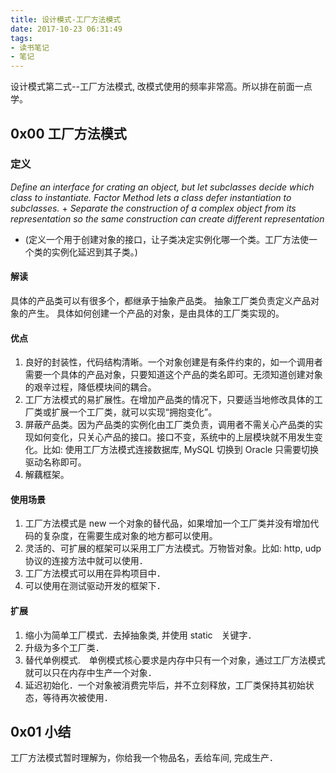 ```yaml
---
title: 设计模式-工厂方法模式
date: 2017-10-23 06:31:49
tags:
- 读书笔记
- 笔记
---
```


设计模式第二式--工厂方法模式, 改模式使用的频率非常高。所以排在前面一点学。

##  0x00 工厂方法模式

### 定义
  *Define an interface for crating an object, but let subclasses decide which class to instantiate. Factor Method lets a class defer instantiation to subclasses.* 		 + *Separate the construction of a complex object from its representation so the same construction can create different representation* 
 - (定义一个用于创建对象的接口，让子类决定实例化哪一个类。工厂方法使一个类的实例化延迟到其子类。)

<!--more-->

#### 解读
具体的产品类可以有很多个，都继承于抽象产品类。
抽象工厂类负责定义产品对象的产生。
具体如何创建一个产品的对象，是由具体的工厂类实现的。

#### 优点
1. 良好的封装性，代码结构清晰。一个对象创建是有条件约束的，如一个调用者需要一个具体的产品对象，只要知道这个产品的类名即可。无须知道创建对象的艰辛过程，降低模块间的耦合。
2. 工厂方法模式的易扩展性。在增加产品类的情况下，只要适当地修改具体的工厂类或扩展一个工厂类，就可以实现“拥抱变化”。
3. 屏蔽产品类。因为产品类的实例化由工厂类负责，调用者不需关心产品类的实现如何变化，只关心产品的接口。接口不变，系统中的上层模块就不用发生变化。比如: 使用工厂方法模式连接数据库, MySQL 切换到 Oracle 只需要切换驱动名称即可。
4. 解藕框架。

#### 使用场景
1. 工厂方法模式是 new 一个对象的替代品，如果增加一个工厂类并没有增加代码的复杂度，在需要生成对象的地方都可以使用。
2. 灵活的、可扩展的框架可以采用工厂方法模式。万物皆对象。比如: http, udp协议的连接方法中就可以使用．
3. 工厂方法模式可以用在异构项目中．
4. 可以使用在测试驱动开发的框架下．

#### 扩展
1. 缩小为简单工厂模式．去掉抽象类, 并使用 static　关键字．
2. 升级为多个工厂类．
3. 替代单例模式.　单例模式核心要求是内存中只有一个对象，通过工厂方法模式就可以只在内存中生产一个对象．
4. 延迟初始化．一个对象被消费完毕后，并不立刻释放，工厂类保持其初始状态，等待再次被使用．

## 0x01 小结
工厂方法模式暂时理解为，你给我一个物品名，丢给车间, 完成生产．
<!--more-->
